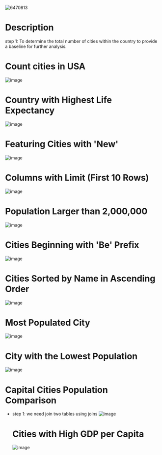 ![6470813](https://github.com/user-attachments/assets/c1b0c4ff-3ef0-460e-a6ba-b2e2bdf41c92)
# Description
step 1: To determine the total number of cities within the country to provide a baseline for further analysis.
# Count cities in USA
![image](https://github.com/user-attachments/assets/395a6e73-d0c5-403b-9966-49051186a73f)
#	Country with Highest Life Expectancy
![image](https://github.com/user-attachments/assets/0f8efb7b-dc4e-46b6-bd57-1ceef4b3b623)
# Featuring Cities with 'New'
![image](https://github.com/user-attachments/assets/a8e6943d-1102-49f2-8b3a-dfc633171f50)
# Columns with Limit (First 10 Rows)
![image](https://github.com/user-attachments/assets/f30dcbd3-b246-447f-8977-2b2fde13f625)
# Population Larger than 2,000,000
![image](https://github.com/user-attachments/assets/cf91625a-b5c0-4210-8fe6-3dcb8da19a85)
# Cities Beginning with 'Be' Prefix
![image](https://github.com/user-attachments/assets/d1e18c12-1cec-416d-8c48-c99b7b8a2768)
# Cities Sorted by Name in Ascending Order
![image](https://github.com/user-attachments/assets/7b37dae9-02be-4a37-a230-67a6173eb10f)
# Most Populated City
![image](https://github.com/user-attachments/assets/b0ea5047-9cfa-4a32-94b7-4af54c714818)
#	City with the Lowest Population
![image](https://github.com/user-attachments/assets/cbd20157-182c-4a49-bb0d-b2b8b84ff45f)

# 	Capital Cities Population Comparison
 * step 1: we need join two tables using joins
   ![image](https://github.com/user-attachments/assets/21bbc99a-bfcd-4b4c-9e2a-5c24f88d7a48)
   # Cities with High GDP per Capita
   ![image](https://github.com/user-attachments/assets/0406bca2-98b9-4d3e-b4b3-f7ad04bd000b)












 

